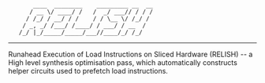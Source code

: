            ____  ________    _________ __  __
          / __ \/ ____/ /   /  _/ ___// / / /
         / /_/ / __/ / /    / / \__ \/ /_/ / 
        / _, _/ /___/ /____/ / ___/ / __  /  
       /_/ |_/_____/_____/___//____/_/ /_/   
               
----------------------------------------------

Runahead Execution of Load Instructions on Sliced Hardware (RELISH) -- a High level synthesis optimisation pass, which automatically constructs helper circuits used to prefetch load instructions.
